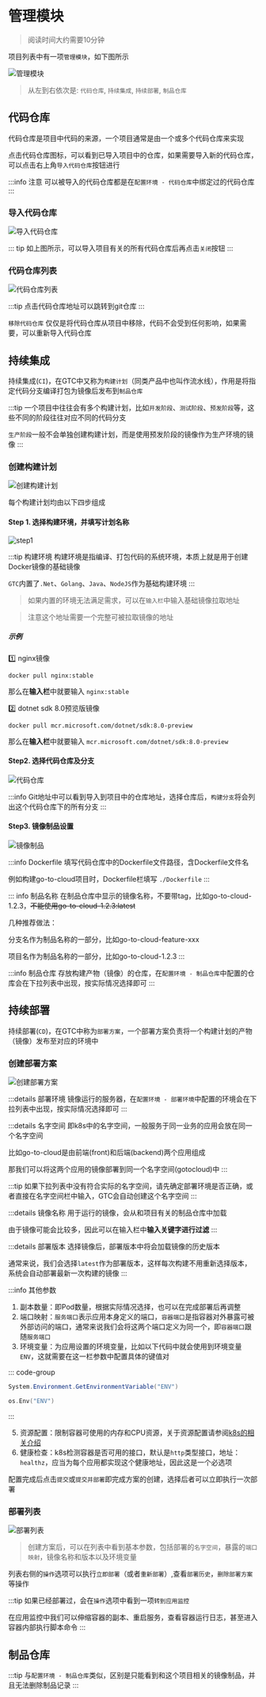 # 管理模块

> 阅读时间大约需要10分钟

项目列表中有一项`管理模块`，如下图所示

![管理模块](/assets/project_modules.png)

> 从左到右依次是: `代码仓库`, `持续集成`, `持续部署`, `制品仓库`

## 代码仓库

代码仓库是项目中代码的来源，一个项目通常是由一个或多个代码仓库来实现

点击代码仓库图标，可以看到已导入项目中的仓库，如果需要导入新的代码仓库，可以点击右上角`导入代码仓库`按钮进行

:::info 注意
可以被导入的代码仓库都是在`配置环境 - 代码仓库`中绑定过的代码仓库
:::


### 导入代码仓库

![导入代码仓库](/assets/project_code_import.png)

::: tip
如上图所示，可以导入项目有关的所有代码仓库后再点击`关闭`按钮
:::

### 代码仓库列表

![代码仓库列表](/assets/project_code_list.png)

:::tip
点击代码仓库地址可以跳转到git仓库
:::

`移除代码仓库` 仅仅是将代码仓库从项目中移除，代码不会受到任何影响，如果需要，可以重新导入代码仓库

## 持续集成

持续集成(`CI`)，在GTC中又称为`构建计划`（同类产品中也叫作流水线），作用是将指定代码分支编译打包为镜像后发布到`制品仓库`

:::tip
一个项目中往往会有多个构建计划，比如`开发阶段`、`测试阶段`、`预发阶段`等，这些不同的阶段往往对应不同的代码分支

`生产阶段`一般不会单独创建构建计划，而是使用预发阶段的镜像作为生产环境的镜像
:::

### 创建构建计划

![创建构建计划](/assets/project_build_new.png)

每个构建计划均由以下四步组成

#### Step 1. 选择构建环境，并填写计划名称

![step1](/assets/project_build_step1.png)

:::tip 构建环境
构建环境是指编译、打包代码的系统环境，本质上就是用于创建Docker镜像的基础镜像

`GTC`内置了`.Net`、`Golang`、`Java`、`NodeJS`作为基础构建环境
:::

> 如果内置的环境无法满足需求，可以在`输入栏`中输入基础镜像拉取地址

> 注意这个地址需要一个完整可被拉取镜像的地址

##### 示例

:one: nginx镜像

```shell
docker pull nginx:stable
```

那么在**输入栏**中就要输入 `nginx:stable`


:two: dotnet sdk 8.0预览版镜像

```shell
docker pull mcr.microsoft.com/dotnet/sdk:8.0-preview
```

那么在**输入栏**中就要输入 `mcr.microsoft.com/dotnet/sdk:8.0-preview`

#### Step2. 选择代码仓库及分支

![代码仓库](/assets/project_build_step2.png)

:::info
Git地址中可以看到导入到项目中的仓库地址，选择仓库后，`构建分支`将会列出这个代码仓库下的所有分支
:::

#### Step3. 镜像制品设置

![镜像制品](/assets/project_build_step4.png)

:::info Dockerfile
填写代码仓库中的Dockerfile文件路径，含Dockerfile文件名

例如构建go-to-cloud项目时，Dockerfile栏填写 `./Dockerfile`
:::

::: info 制品名称
在制品仓库中显示的镜像名称，不要带tag，比如go-to-cloud-1.2.3，~~不能使用go-to-cloud-1.2.3:latest~~

几种推荐做法：

分支名作为制品名称的一部分，比如go-to-cloud-feature-xxx

项目名作为制品名称的一部分，比如go-to-cloud-1.2.3
:::


:::info 制品仓库
存放构建产物（镜像）的仓库，在`配置环境 - 制品仓库`中配置的仓库会在下拉列表中出现，按实际情况选择即可
:::

## 持续部署


持续部署(`CD`)，在GTC中称为`部署方案`，一个部署方案负责将一个构建计划的产物（镜像）发布至对应的环境中

### 创建部署方案

![创建部署方案](/assets/project_deploy_new.png)

:::details 部署环境
镜像运行的服务器，在`配置环境 - 部署环境`中配置的环境会在下拉列表中出现，按实际情况选择即可
:::

:::details 名字空间
即k8s中的名字空间，一般服务于同一业务的应用会放在同一个名字空间

比如go-to-cloud是由前端(front)和后端(backend)两个应用组成

那我们可以将这两个应用的镜像部署到同一个名字空间(gotocloud)中
:::

:::tip
如果下拉列表中没有符合实际的名字空间，请先确定部署环境是否正确，或者直接在名字空间栏中输入，GTC会自动创建这个名字空间
:::

:::details 镜像名称
用于运行的镜像，会从和项目有关的制品仓库中加载

由于镜像可能会比较多，因此可以在输入栏中**输入关键字进行过滤**
:::

:::details 部署版本
选择镜像后，部署版本中将会加载镜像的历史版本

通常来说，我们会选择`latest`作为部署版本，这样每次构建不用重新选择版本，系统会自动部署最新一次构建的镜像
:::

:::info 其他参数
1. 副本数量：即Pod数量，根据实际情况选择，也可以在完成部署后再调整
2. 端口映射：`服务端口`表示应用本身定义的端口，`容器端口`是指容器对外暴露可被外部访问的端口，通常来说我们会将这两个端口定义为同一个，即`容器端口`跟随`服务端口`
3. 环境变量：为应用设置的环境变量，比如以下代码中就会使用到环境变量`ENV`，这就需要在这一栏参数中配置具体的键值对

::: code-group

```csharp
System.Environment.GetEnvironmentVariable("ENV")
```
```go
os.Env("ENV")
```

:::

5. 资源配置：限制容器可使用的内存和CPU资源，关于资源配置请参阅[k8s的相关介绍](https://kubernetes.io/zh-cn/docs/concepts/configuration/manage-resources-containers/#resource-units-in-kubernetes)
5. 健康检查：k8s检测容器是否可用的接口，默认是`http`类型接口，地址：`healthz`，应当为每个应用都实现这个健康地址，因此这是一个必选项


配置完成后点击`提交`或`提交并部署`即完成方案的创建，选择后者可以立即执行一次部署

### 部署列表
![部署列表](/assets/project_deploy_list.png)

> 创建方案后，可以在列表中看到基本参数，包括部署的`名字空间`，暴露的`端口映射`，镜像名称和版本以及环境变量

列表右侧的`操作`选项可以执行`立即部署`（或者`重新部署`）,查看`部署历史`，`删除部署方案`等操作

:::tip
如果已经部署过，会在`操作`选项中看到一项`转到应用监控`

在应用监控中我们可以伸缩容器的副本、重启服务，查看容器运行日志，甚至进入容器内部执行脚本命令
:::


## 制品仓库

:::tip
与`配置环境 - 制品仓库`类似，区别是只能看到和这个项目相关的镜像制品，并且无法删除制品记录
:::
